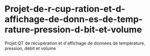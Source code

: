 # Projet-de-r-cup-ration-et-d-affichage-de-donn-es-de-temp-rature-pression-d-bit-et-volume
Projet QT de récupération et d'affichage de données de température, pression, débit et volume

